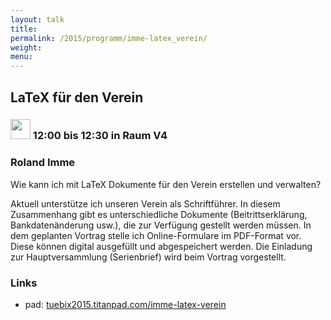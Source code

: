 ```yaml
---
layout: talk
title:
permalink: /2015/programm/imme-latex_verein/
weight: 
menu:
---
```

## LaTeX&nbsp;für&nbsp;den&nbsp;Verein

### <img height = "32" src="../../../images/talk.svg"> 12:00 bis 12:30 in Raum V4

### Roland&nbsp;Imme

Wie kann ich mit LaTeX Dokumente für den Verein erstellen und verwalten?

Aktuell unterstütze ich unseren Verein als Schriftführer.
In diesem Zusammenhang gibt es unterschiedliche Dokumente (Beitrittserklärung, Bankdatenänderung usw.), die zur Verfügung gestellt werden müssen.
In dem geplanten Vortrag stelle ich Online-Formulare im PDF-Format vor.
Diese können digital ausgefüllt und abgespeichert werden.
Die Einladung zur Hauptversammlung (Serienbrief) wird beim Vortrag vorgestellt.

### Links

- pad: <a href="https://tuebix2015.titanpad.com/imme-latex-verein" target="_blank">tuebix2015.titanpad.com/imme-latex-verein</a>
